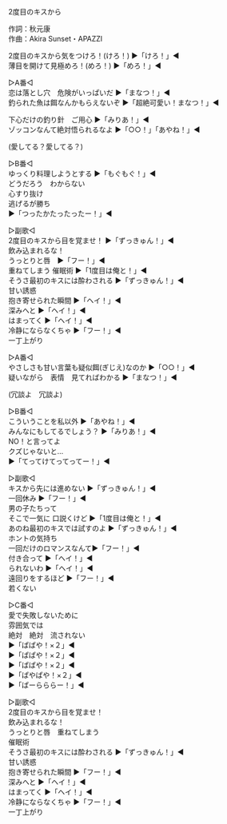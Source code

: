 2度目のキスから  
  
作詞：秋元康  
作曲：Akira Sunset・APAZZI  
  
2度目のキスから気をつけろ！(けろ！) ▶「けろ！」◀  
薄目を開けて見極めろ！(めろ！) ▶「めろ！」◀  
  
▷A番◁  
恋は落とし穴　危険がいっぱいだ ▶「まなつ！」◀   
釣られた魚は餌なんかもらえないぞ ▶「超絶可愛い！まなつ！」◀   
  
下心だけの釣り針　ご用心 ▶「みりあ！」◀   
ゾッコンなんて絶対悟られるなよ ▶「○○！」「あやね！」◀   
  
(愛してる？愛してる？)  
  
▷B番◁  
ゆっくり料理しようとする ▶「もぐもぐ！」◀  
どうだろう　わからない  
心すり抜け  
逃げるが勝ち  
▶「つったかたったったー！」◀  
  
▷副歌◁  
2度目のキスから目を覚ませ！ ▶「ずっきゅん！」◀   
飲み込まれるな！  
うっとりと唇　▶「フー！」◀   
重ねてしまう 催眠術 ▶「1度目は俺と！」◀   
そうさ最初のキスには酔わされる  ▶「ずっきゅん！」◀  
甘い誘惑  
抱き寄せられた瞬間 ▶「ヘイ！」◀  
深みへと ▶「ヘイ！」◀  
はまってく ▶「ヘイ！」◀   
冷静にならなくちゃ ▶「フー！」◀   
一丁上がり  
  
▷A番◁  
やさしさも甘い言葉も疑似餌(ぎじえ)なのか ▶「○○！」◀   
疑いながら　表情　見てればわかる ▶「まなつ！」◀   
  
(冗談よ　冗談よ)  
  
▷B番◁  
こういうことを私以外 ▶「あやね！」◀   
みんなにもしてるでしょう？ ▶「みりあ！」◀   
NO！と言ってよ  
クズじゃないと…  
▶「てってけてってってー！」◀   
  
▷副歌◁  
キスから先には進めない ▶「ずっきゅん！」◀  
一回休み ▶「フー！」◀   
男の子たちって  
そこで一気に 口説くけど ▶「1度目は俺と！」◀  
あのね最初のキスでは試すのよ ▶「ずっきゅん！」◀  
ホントの気持ち  
一回だけのロマンスなんて▶「フー！」◀  
付き合って ▶「ヘイ！」◀  
られないわ ▶「ヘイ！」◀  
遠回りをするほど ▶「フー！」◀  
若くない   
  
▷C番◁  
愛で失敗しないために  
雰囲気では  
絶対　絶対　流されない  
▶「ぱぱや！×２」◀  
▶「ぱぱや！×２」◀  
▶「ぱぱや！×２」◀  
▶「ぱやぱや！×２」◀  
▶「ぱーらららー！」◀  
  
▷副歌◁  
2度目のキスから目を覚ませ！  
飲み込まれるな！  
うっとりと唇　重ねてしまう  
催眠術  
そうさ最初のキスには酔わされる ▶「ずっきゅん！」◀  
甘い誘惑  
抱き寄せられた瞬間 ▶「フー！」◀  
深みへと ▶「ヘイ！」◀  
はまってく ▶「ヘイ！」◀  
冷静にならなくちゃ ▶「フー！」◀   
一丁上がり  
